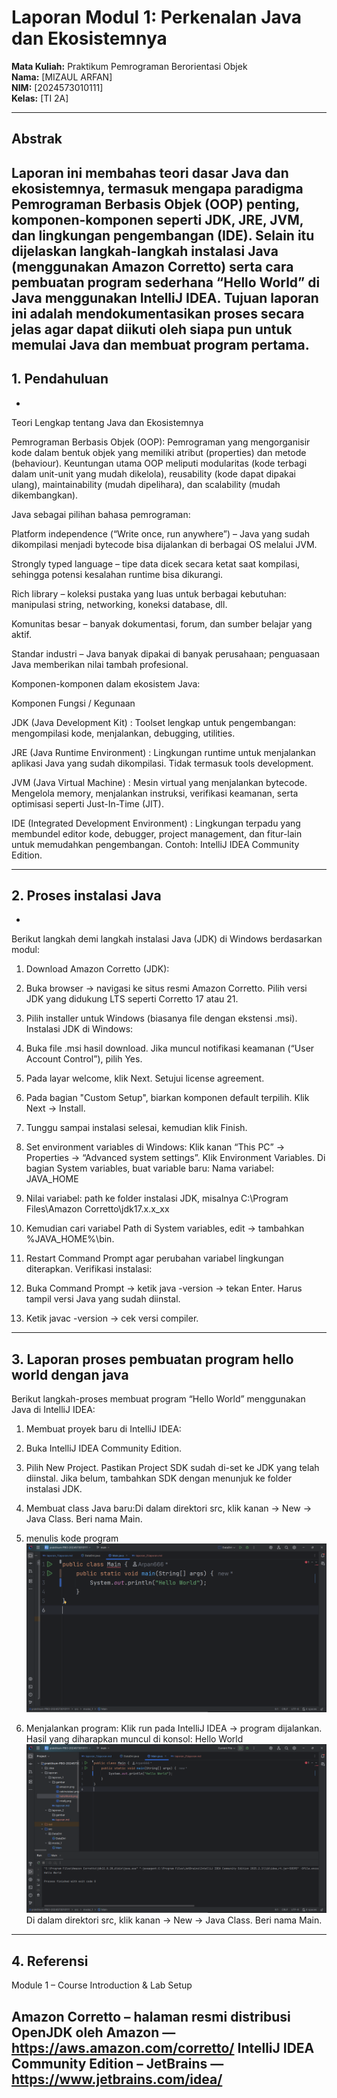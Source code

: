 # Laporan Modul 1: Perkenalan Java dan Ekosistemnya
**Mata Kuliah:** Praktikum Pemrograman Berorientasi Objek   
**Nama:** [MIZAUL ARFAN]  
**NIM:** [2024573010111]  
**Kelas:** [TI 2A]

---

## Abstrak
Laporan ini membahas teori dasar Java dan ekosistemnya, termasuk mengapa paradigma Pemrograman Berbasis Objek (OOP) penting,
komponen-komponen seperti JDK, JRE, JVM, dan lingkungan pengembangan (IDE). Selain itu dijelaskan langkah-langkah instalasi Java (menggunakan Amazon Corretto) serta cara pembuatan program sederhana “Hello World” di Java menggunakan IntelliJ IDEA. Tujuan laporan ini adalah mendokumentasikan proses secara jelas agar dapat diikuti oleh siapa pun untuk memulai Java dan membuat program pertama.
---

## 1. Pendahuluan
- 
Teori Lengkap tentang Java dan Ekosistemnya

Pemrograman Berbasis Objek (OOP):
Pemrograman yang mengorganisir kode dalam bentuk objek yang memiliki atribut (properties) dan metode (behaviour). Keuntungan utama OOP meliputi modularitas (kode terbagi dalam unit-unit yang mudah dikelola), reusability (kode dapat dipakai ulang), maintainability (mudah dipelihara), dan scalability (mudah dikembangkan).

Java sebagai pilihan bahasa pemrograman:

Platform independence (“Write once, run anywhere”) – Java yang sudah dikompilasi menjadi bytecode bisa dijalankan di berbagai OS melalui JVM.

Strongly typed language – tipe data dicek secara ketat saat kompilasi, sehingga potensi kesalahan runtime bisa dikurangi.

Rich library – koleksi pustaka yang luas untuk berbagai kebutuhan: manipulasi string, networking, koneksi database, dll.

Komunitas besar – banyak dokumentasi, forum, dan sumber belajar yang aktif.

Standar industri – Java banyak dipakai di banyak perusahaan; penguasaan Java memberikan nilai tambah profesional.

Komponen-komponen dalam ekosistem Java:

Komponen	Fungsi / Kegunaan

JDK (Java Development Kit)	: Toolset lengkap untuk pengembangan: mengompilasi kode, menjalankan, debugging, utilities.

JRE (Java Runtime Environment)  : Lingkungan runtime untuk menjalankan aplikasi Java yang sudah dikompilasi. Tidak termasuk tools development.

JVM (Java Virtual Machine)	: Mesin virtual yang menjalankan bytecode. Mengelola memory, menjalankan instruksi, verifikasi keamanan, serta optimisasi seperti Just-In-Time (JIT).

IDE (Integrated Development Environment) :	Lingkungan terpadu yang membundel editor kode, debugger, project management, dan fitur-lain untuk memudahkan pengembangan. Contoh: IntelliJ IDEA Community Edition.

---

## 2. Proses instalasi Java
- 
Berikut langkah demi langkah instalasi Java (JDK) di Windows berdasarkan modul:

1. Download Amazon Corretto (JDK):

2. Buka browser → navigasi ke situs resmi Amazon Corretto.
Pilih versi JDK yang didukung LTS seperti Corretto 17 atau 21.

3. Pilih installer untuk Windows (biasanya file dengan ekstensi .msi).
Instalasi JDK di Windows:

4. Buka file .msi hasil download. Jika muncul notifikasi keamanan (“User Account Control”), pilih Yes.

5. Pada layar welcome, klik Next. Setujui license agreement.

6. Pada bagian "Custom Setup", biarkan komponen default terpilih. Klik Next → Install.

7. Tunggu sampai instalasi selesai, kemudian klik Finish.
8. Set environment variables di Windows:
Klik kanan “This PC” → Properties → “Advanced system settings”. Klik Environment Variables.
Di bagian System variables, buat variable baru:
Nama variabel: JAVA_HOME

9. Nilai variabel: path ke folder instalasi JDK, misalnya C:\Program Files\Amazon Corretto\jdk17.x.x_xx

10. Kemudian cari variabel Path di System variables, edit → tambahkan %JAVA_HOME%\bin.

11. Restart Command Prompt agar perubahan variabel lingkungan diterapkan.
Verifikasi instalasi:

12. Buka Command Prompt → ketik java -version → tekan Enter. Harus tampil versi Java yang sudah diinstal.

13. Ketik javac -version → cek versi compiler.

---

## 3. Laporan proses pembuatan program hello world dengan java
Berikut langkah-proses membuat program “Hello World” menggunakan Java di IntelliJ IDEA:

1. Membuat proyek baru di IntelliJ IDEA:

2. Buka IntelliJ IDEA Community Edition.

3. Pilih New Project. Pastikan Project SDK sudah di-set ke JDK yang telah diinstal. Jika belum, tambahkan SDK dengan menunjuk ke folder instalasi JDK.

4. Membuat class Java baru:Di dalam direktori src, klik kanan → New → Java Class. Beri nama Main.
5. menulis kode program
![helloWorld.png](gambar/helloWorld.png)
6. Menjalankan program:
Klik run pada IntelliJ IDEA → program dijalankan. Hasil yang diharapkan muncul di konsol: Hello World
![outputHelloWorld.png](gambar/outputHelloWorld.png)
Di dalam direktori src, klik kanan → New → Java Class. Beri nama Main.
---

## 4. Referensi
Module 1 – Course Introduction & Lab Setup

Amazon Corretto – halaman resmi distribusi OpenJDK oleh Amazon — https://aws.amazon.com/corretto/
IntelliJ IDEA Community Edition – JetBrains — https://www.jetbrains.com/idea/
---
